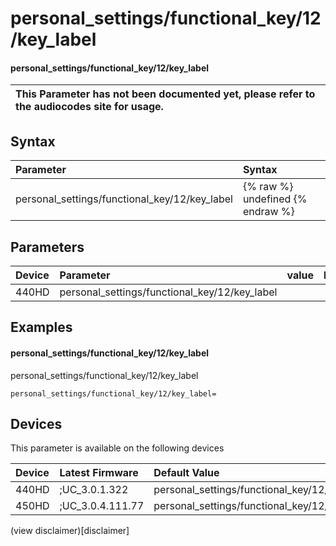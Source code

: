 ﻿---
description: personal_settings/functional_key/12/key_label
search:
    keywords: ['personal_settings','functional_key','12','key_label']
---

# personal_settings/functional_key/12/key_label

#### personal_settings/functional_key/12/key_label


| This Parameter has not been documented yet, please refer to the audiocodes site for usage.  |
| :--- |

## Syntax
| Parameter | Syntax |
| :--- | :--- |
|personal_settings/functional_key/12/key_label | {% raw %} undefined {% endraw %} |

## Parameters
|Device|Parameter|value|Description|
|:---|:---|:---|:---|
| 440HD | personal_settings/functional_key/12/key_label |  |  |

## Examples
#### personal_settings/functional_key/12/key_label

personal_settings/functional_key/12/key_label

```
personal_settings/functional_key/12/key_label=
```

## Devices
This parameter is available on the following devices

| Device | Latest Firmware | Default Value |
|:---|:---|:---|
| 440HD | ;UC_3.0.1.322 | personal_settings/functional_key/12/key_label= 
| 450HD | ;UC_3.0.4.111.77 | personal_settings/functional_key/12/key_label= 

(view disclaimer)[disclaimer]
